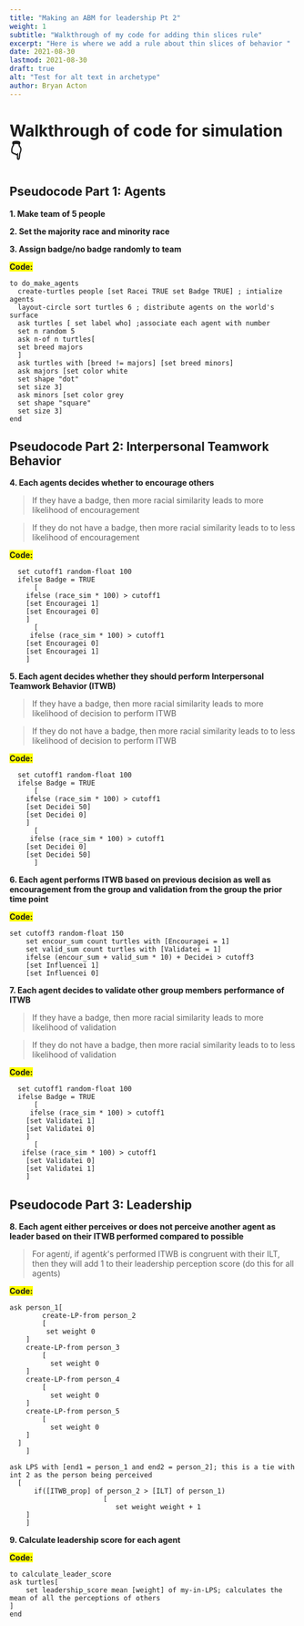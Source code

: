 ```yaml
---
title: "Making an ABM for leadership Pt 2"
weight: 1
subtitle: "Walkthrough of my code for adding thin slices rule"
excerpt: "Here is where we add a rule about thin slices of behavior "
date: 2021-08-30
lastmod: 2021-08-30
draft: true
alt: "Test for alt text in archetype"
author: Bryan Acton
---
```

<script src="{{< blogdown/postref >}}index_files/clipboard/clipboard.min.js"></script>
<link href="{{< blogdown/postref >}}index_files/xaringanExtra-clipboard/xaringanExtra-clipboard.css" rel="stylesheet" />
<script src="{{< blogdown/postref >}}index_files/xaringanExtra-clipboard/xaringanExtra-clipboard.js"></script>
<script>window.xaringanExtraClipboard(null, {"button":"<i class=\"fa fa-clipboard\"><\/i> Copy Code","success":"<i class=\"fa fa-check\" style=\"color: #90BE6D\"><\/i> Copied!","error":"Press Ctrl+C to Copy"})</script>
<link href="{{< blogdown/postref >}}index_files/font-awesome/css/all.css" rel="stylesheet" />
<link href="{{< blogdown/postref >}}index_files/font-awesome/css/v4-shims.css" rel="stylesheet" />



# Walkthrough of code for simulation 👇

## Pseudocode Part 1: Agents 


**1. Make team of 5 people**

**2. Set the majority race and minority race**

**3. Assign badge/no badge randomly to team**

<span style="background-color: #FFFF00">**Code:**</span>
```{eval=FALSE}
to do_make_agents
  create-turtles people [set Racei TRUE set Badge TRUE] ; intialize agents
  layout-circle sort turtles 6 ; distribute agents on the world's surface
  ask turtles [ set label who] ;associate each agent with number
  set n random 5
  ask n-of n turtles[
  set breed majors
  ]
  ask turtles with [breed != majors] [set breed minors]
  ask majors [set color white
  set shape "dot"
  set size 3]
  ask minors [set color grey
  set shape "square"
  set size 3]
end

```

## Pseudocode Part 2: Interpersonal Teamwork Behavior 
**4. Each agents decides whether to encourage others** 
> If they have a badge, then more racial similarity leads to more likelihood of encouragement 

> If they do not have a badge, then more racial similarity leads to to less likelihood of encouragement 


<span style="background-color: #FFFF00">**Code:**</span>
```{eval=FALSE}
  set cutoff1 random-float 100
  ifelse Badge = TRUE
      [
    ifelse (race_sim * 100) > cutoff1
    [set Encouragei 1]
    [set Encouragei 0]
    ]
      [
     ifelse (race_sim * 100) > cutoff1
    [set Encouragei 0]
    [set Encouragei 1]
    ]

```

**5. Each agent decides whether they should perform Interpersonal Teamwork Behavior (ITWB)**

> If they have a badge, then more racial similarity leads to more likelihood of decision to perform ITWB

> If they do not have a badge, then more racial similarity leads to to less likelihood of decision to perform ITWB

<span style="background-color: #FFFF00">**Code:**</span>
```{eval=FALSE}
  set cutoff1 random-float 100
  ifelse Badge = TRUE
      [
    ifelse (race_sim * 100) > cutoff1
    [set Decidei 50]
    [set Decidei 0]
    ]
      [
     ifelse (race_sim * 100) > cutoff1
    [set Decidei 0]
    [set Decidei 50]
      ]
```

**6. Each agent performs ITWB based on previous decision as well as encouragement from the group and validation from the group the prior time point**

<span style="background-color: #FFFF00">**Code:**</span>
```{eval=FALSE}
set cutoff3 random-float 150
    set encour_sum count turtles with [Encouragei = 1]
    set valid_sum count turtles with [Validatei = 1]
    ifelse (encour_sum + valid_sum * 10) + Decidei > cutoff3
    [set Influencei 1]
    [set Influencei 0]
```

**7. Each agent decides to validate other group members performance of ITWB**

> If they have a badge, then more racial similarity leads to more likelihood of validation

> If they do not have a badge, then more racial similarity leads to to less likelihood of validation

<span style="background-color: #FFFF00">**Code:**</span>
```{eval=FALSE}
  set cutoff1 random-float 100
  ifelse Badge = TRUE
      [
     ifelse (race_sim * 100) > cutoff1
    [set Validatei 1]
    [set Validatei 0]
    ]
      [
   ifelse (race_sim * 100) > cutoff1
    [set Validatei 0]
    [set Validatei 1]
    ]
```

## Pseudocode Part 3: Leadership

**8. Each agent either perceives or does not perceive another agent as leader based on their ITWB performed compared to possible**

 > For agent*i*, if agent*k*'s performed ITWB is congruent with their ILT, then they will add 1 to their leadership perception score (do this for all agents)
 
<span style="background-color: #FFFF00">**Code:**</span>
```{eval=FALSE}
ask person_1[
        create-LP-from person_2
        [
         set weight 0
    ]
    create-LP-from person_3
        [
          set weight 0
    ]
    create-LP-from person_4
        [
          set weight 0
    ]
    create-LP-from person_5
        [
          set weight 0
    ]
  ]
    ]
    
ask LPS with [end1 = person_1 and end2 = person_2]; this is a tie with int 2 as the person being perceived
  [
      if([ITWB_prop] of person_2 > [ILT] of person_1)
                       [
                          set weight weight + 1
    ]
    ]
```

**9. Calculate leadership score for each agent**

<span style="background-color: #FFFF00">**Code:**</span>
```{eval=FALSE}
to calculate_leader_score
ask turtles[
    set leadership_score mean [weight] of my-in-LPS; calculates the mean of all the perceptions of others
]
end

```
